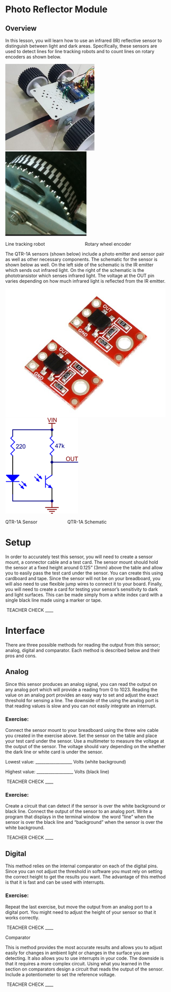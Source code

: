 # Photo Reflector Module

## Overview

In this lesson, you will learn how to use an infrared (IR) reflective sensor to distinguish between light and dark areas. Specifically, these sensors are used to detect lines for line tracking robots and to count lines on rotary encoders as shown below.

![](images/image49.png)![](images/image30.png)

Line tracking robot                                Rotary wheel encoder

The QTR-1A sensors (shown below) include a photo emitter and sensor pair as well as other necessary components. The schematic for the sensor is shown below as well. On the left side of the schematic is the IR emitter which sends out infrared light. On the right of the schematic is the phototransistor which senses infrared light. The voltage at the OUT pin varies depending on how much infrared light is reflected from the IR emitter.

![](images/image11.png)![](images/image87.png)

QTR-1A Sensor                        QTR-1A Schematic

# Setup

In order to accurately test this sensor, you will need to create a sensor mount, a connector cable and a test card. The sensor mount should hold the sensor at a fixed height around 0.125” (3mm) above the table and allow you to easily pass the test card under the sensor. You can create this using cardboard and tape. Since the sensor will not be on your breadboard, you will also need to use flexible jump wires to connect it to your board. Finally, you will need to create a card for testing your sensor’s sensitivity to dark and light surfaces. This can be made simply from a white index card with a single black line made using a marker or tape.

 TEACHER CHECK \_\_\_\_

# Interface

There are three possible methods for reading the output from this sensor; analog, digital and comparator. Each method is described below and their pros and cons.

## Analog

Since this sensor produces an analog signal, you can read the output on any analog port which will provide a reading from 0 to 1023. Reading the value on an analog port provides an easy way to set and adjust the exact threshold for sensing a line. The downside of the using the analog port is that reading values is slow and you can not easily integrate an interrupt.

### 

### Exercise:

Connect the sensor mount to your breadboard using the three wire cable you created in the exercise above. Set the sensor on the table and place your test card under the sensor. Use a multimeter to measure the voltage at the output of the sensor. The voltage should vary depending on the whether the dark line or white card is under the sensor.

Lowest value: \_\_\_\_\_\_\_\_\_\_\_\_\_\_\_\_\_\_ Volts (white background)

Highest value: \_\_\_\_\_\_\_\_\_\_\_\_\_\_\_\_\_\_ Volts (black line)

 TEACHER CHECK \_\_\_\_

### Exercise:

Create a circuit that can detect if the sensor is over the white background or black line. Connect the output of the sensor to an analog port. Write a program that displays in the terminal window  the word “line” when the sensor is over the black line and “background” when the sensor is over the white background.

 TEACHER CHECK \_\_\_\_

## Digital

This method relies on the internal comparator on each of the digital pins. Since you can not adjust the threshold in software you must rely on setting the correct height to get the results you want. The advantage of this method is that it is fast and can be used with interrupts.

### Exercise:

Repeat the last exercise, but move the output from an analog port to a digital port. You might need to adjust the height of your sensor so that it works correctly.

 TEACHER CHECK \_\_\_\_

Comparator

This is method provides the most accurate results and allows you to adjust easily for changes in ambient light or changes in the surface you are detecting. It also allows you to use interrupts in your code. The downside is that it requires a more complex circuit. Using what you learned in the section on comparators design a circuit that reads the output of the sensor. Include a potentiometer to set the reference voltage.

 TEACHER CHECK \_\_\_\_

